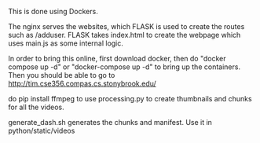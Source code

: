 This is done using Dockers.

The nginx serves the websites, which FLASK is used to create the routes such as /adduser. FLASK takes index.html to create the webpage which uses main.js as some internal logic.

In order to bring this online, first download docker, then do "docker compose up -d" or "docker-compose up -d" to bring up the containers.
Then you should be able to go to http://tim.cse356.compas.cs.stonybrook.edu/

do pip install ffmpeg to use processing.py to create thumbnails and chunks for all the videos.

generate_dash.sh generates the chunks and manifest. Use it in python/static/videos